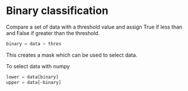 # Binary classification

Compare a set of data with a threshold value and assign True if less than and
False if greater than the threshold.

```python
binary = data > thres
```

This creates a mask which can be used to select data.

To select data with numpy

```python
lower = data[binary]
upper = data[~binary]
```
